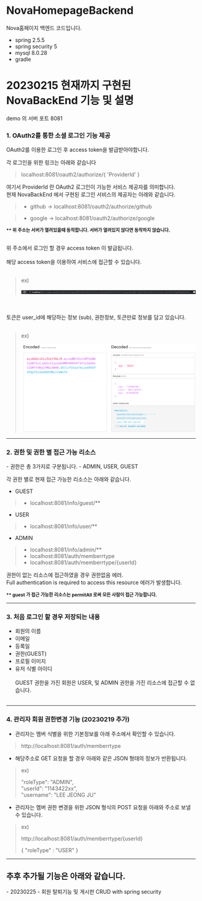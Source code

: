 # NovaHomepageBackend
Nova홈페이지 백엔드 코드입니다.

- spring 2.5.5
- spring security 5
- mysql 8.0.28
- gradle

<h1>20230215 현재까지 구현된 NovaBackEnd 기능 및 설명</h1>  

demo 의 서버 포트 8081

<h3> 1. OAuth2를 통한 소셜 로그인 기능 제공</h3>
OAuth2를 이용한 로그인 후 access token을 발급받아야합니다. </br>

각 로그인을 위한 링크는 아래와 같습니다 </br>
> localhost:8081/oauth2/authorize/{ 'ProviderId' }

여기서 ProviderId 란 OAuth2 로그인이 가능한 서비스 제공자를 의미합니다.  
현재 NovaBackEnd 에서 구현된 로그인 서비스의 제공자는 아래와 같습니다.

>- github -> localhost:8081/oauth2/authorize/github</br>

>- google -> localhost:8081/oauth2/authorize/google</br>

<b><p style="font-size: 12px">** 위 주소는 서버가 열려있을때 동작합니다. 서버가 열려있지 않다면 동작하지 않습니다.</p></b></br>
위 주소에서 로그인 할 경우 access token 이 발급됩니다.</br></br>
해당 access token을 이용하여 서비스에 접근할 수 있습니다.</br></br>
>ex)
>
> <img src="src/main/resources/pic/token.PNG">
</br></br>
토큰은 user_id에 해당하는 정보 (sub), 권한정보, 토큰만료 정보를 담고 있습니다.</br></br>
>ex)
>
> <img src="src/main/resources/pic/token_info.PNG">

***
<h3>2. 권한 및 권한 별 접근 가능 리소스</h3>
- 권한은 총 3가지로 구분됩니다.
- ADMIN, USER, GUEST

각 권한 별로 현재 접근 가능한 리소스는 아래와 같습니다.
- GUEST 
>  - localhost:8081/info/guest/**
- USER 
>  - localhost:8081/info/user/**
- ADMIN </br>
>  - localhost:8081/info/admin/**
>  - localhost:8081/auth/memberrtype
>  - localhost:8081/auth/memberrtype/{userId}

권한이 없는 리소스에 접근하였을 경우 
권한없음 에러.</br>
Full authentication is required to access this resource 에러가 발생합니다.</br>

<b><p style="font-size: 12px">** guest 가 접근 가능한 리소스는 permitAll 로써 모든 사람이 접근 가능합니다.</p></b>

***
<h3>3. 처음 로그인 할 경우 저장되는 내용</h3>

- 회원의 이름
- 이메일
- 등록일
- 권한(GUEST)
- 프로필 이미지
- 유저 식별 아이디
</BR></BR>
GUEST 권한을 가진 회원은 USER, 및 ADMIN 권한을 가진 리소스에 접근할 수 없습니다.</BR></BR>

***
<h3>4. 관리자 회원 권한변경 기능 (20230219 추가)</h3>

- 관리자는 멤버 식별을 위한 기본정보를 아래 주소에서 확인할 수 있습니다.
> http://localhost:8081/auth/memberrtype

- 해당주소로 GET 요청을 할 경우 아래와 같은 JSON 형태의 정보가 반환됩니다.
> ex)
> 
>   "roleType": "ADMIN",  
    "userId": "1143422xx",  
    "username": "LEE JEONG JU"  

- 관리자는 멤버 권한 변경을 위한 JSON 형식의 POST 요청을 아래와 주소로 보낼 수 있습니다.
> ex) 
> 
>  http://localhost:8081/auth/memberrtype/{userId}
> 
>  { "roleType" : "USER" }


***
<h2> 추후 추가될 기능은 아래와 같습니다. </h2>
- 20230225
- 회원 탈퇴기능 및 게시판 CRUD with spring security
